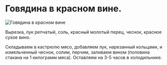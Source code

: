 # Говядина в красном вине.
![Говядина в красном вине](/images/Kulinar/Second/shashlik_v_krasnom_vine.jpg 'Говядина в красном вине')

Вырезка, лук репчатый, соль, красный молотый перец, чеснок, красное сухое вино.

Складываем в кастрюлю мясо, добавляем лук, нарезанный кольцами, и измельченный чеснок, солим, перчим, заливаем вином (половина стакана на 1 килограмм мяса). Оставляем на 3-5 часов в холодильнике.
